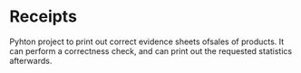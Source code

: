 # Receipts
Pyhton project to print out correct evidence sheets ofsales of products.
It can perform a correctness check, and can print out the requested statistics afterwards.

